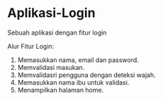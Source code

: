 # Aplikasi-Login
Sebuah aplikasi dengan fitur login

Alur Fitur Login:
1. Memasukkan nama, email dan password.
2. Memvalidasi masukan.
3. Memvalidasri pengguna dengan deteksi wajah.
4. Memasukkan nama ibu untuk validasi.
5. Menampilkan halaman home.
